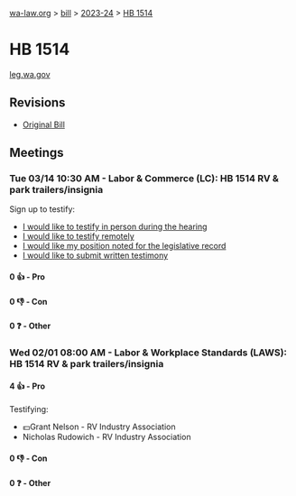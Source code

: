 [wa-law.org](/) > [bill](/bill/) > [2023-24](/bill/2023-24/) > [HB 1514](/bill/2023-24/hb/1514/)

# HB 1514
[leg.wa.gov](https://app.leg.wa.gov/billsummary?BillNumber=1514&Year=2023&Initiative=false)

## Revisions
* [Original Bill](1/)

## Meetings
### Tue 03/14 10:30 AM - Labor & Commerce (LC): HB 1514 RV & park trailers/insignia
Sign up to testify:
* [I would like to testify in person during the hearing](https://app.leg.wa.gov/csi/Testifier/Add?chamber=House&mId=30978&aId=153140&caId=22133&tId=1)
* [I would like to testify remotely](https://app.leg.wa.gov/csi/Testifier/Add?chamber=House&mId=30978&aId=153140&caId=22133&tId=2)
* [I would like my position noted for the legislative record](https://app.leg.wa.gov/csi/Testifier/Add?chamber=House&mId=30978&aId=153140&caId=22133&tId=3)
* [I would like to submit written testimony](https://app.leg.wa.gov/csi/Testifier/Add?chamber=House&mId=30978&aId=153140&caId=22133&tId=4)

#### 0 👍 - Pro

#### 0 👎 - Con

#### 0 ❓ - Other

### Wed 02/01 08:00 AM - Labor & Workplace Standards (LAWS): HB 1514 RV & park trailers/insignia
#### 4 👍 - Pro
Testifying:
* 💵Grant Nelson - RV Industry Association
* Nicholas Rudowich - RV Industry Association

#### 0 👎 - Con

#### 0 ❓ - Other
